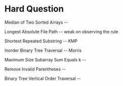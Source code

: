 # Hard Question

Median of Two Sorted Arrays --

Longest Absolute File Path -- weak on observing the rule

Shortest Repeated Substring -- KMP

Inorder Binary Tree Traversal -- Morris

Maximum Size Subarray Sum Equals k --

Remove Invalid Parentheses -- 

Binary Tree Vertical Order Traversal -- 

